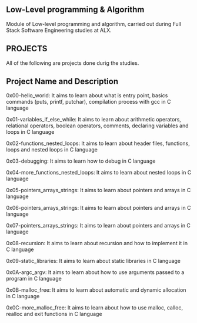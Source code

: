 ## Low-Level programming & Algorithm
Module of Low-level programming and algorithm, carried out during
Full Stack Software Engineering studies at ALX.

## PROJECTS 
All of the following are projects done durig the studies.

## Project Name	and Description

0x00-hello_world: It aims to learn about what is entry point, basics commands (puts, printf, putchar), compilation process with gcc in C language

0x01-variables_if_else_while: It aims to learn about arithmetic operators, relational operators, boolean operators, comments, declaring variables and loops in C language

0x02-functions_nested_loops: It aims to learn about header files, functions, loops and nested loops in C language

0x03-debugging: It aims to learn how to debug in C language

0x04-more_functions_nested_loops: It aims to learn about nested loops in C language

0x05-pointers_arrays_strings: It aims to learn about pointers and arrays in C language

0x06-pointers_arrays_strings: It aims to learn about pointers and arrays in C language

0x07-pointers_arrays_strings: It aims to learn about pointers and arrays in C language

0x08-recursion: It aims to learn about recursion and how to implement it in C language

0x09-static_libraries: It aims to learn about static libraries in C language

0x0A-argc_argv: It aims to learn about how to use arguments passed to a program in C language

0x0B-malloc_free: It aims to learn about automatic and dynamic allocation in C language

0x0C-more_malloc_free: It aims to learn about how to use malloc, calloc, realloc and exit functions in C language
